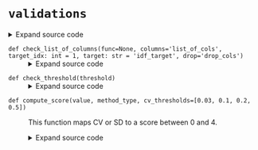 # <code>validations</code>
<details class="source">
<summary>
<span>Expand source code</span>
</summary>
<pre>
```python
from functools import partial, wraps

from loguru import logger

from anovos.shared.utils import attributeType_segregation


def check_list_of_columns(
    func=None,
    columns="list_of_cols",
    target_idx: int = 1,
    target: str = "idf_target",
    drop="drop_cols",
):
    if func is None:
        return partial(check_list_of_columns, columns=columns, target=target, drop=drop)

    @wraps(func)
    def validate(*args, **kwargs):
        logger.debug("check the list of columns")

        idf_target = kwargs.get(target, "") or args[target_idx]

        cols_raw = kwargs.get(columns, "all")
        if isinstance(cols_raw, str):
            if cols_raw == "all":
                num_cols, cat_cols, other_cols = attributeType_segregation(idf_target)
                cols = num_cols + cat_cols
            else:
                cols = [x.strip() for x in cols_raw.split("|")]
        elif isinstance(cols_raw, list):
            cols = cols_raw
        else:
            raise TypeError(
                f"'{columns}' must be either a string or a list of strings."
                f" Received {type(cols_raw)}."
            )

        drops_raw = kwargs.get(drop, [])
        if isinstance(drops_raw, str):
            drops = [x.strip() for x in drops_raw.split("|")]
        elif isinstance(drops_raw, list):
            drops = drops_raw
        else:
            raise TypeError(
                f"'{drop}' must be either a string or a list of strings. "
                f"Received {type(drops_raw)}."
            )

        final_cols = list(set(e for e in cols if e not in drops))

        if not final_cols:
            raise ValueError(
                f"Empty set of columns is given. Columns to select: {cols}, columns to drop: {drops}."
            )

        if any(x not in idf_target.columns for x in final_cols):
            raise ValueError(
                f"Not all columns are in the input dataframe. "
                f"Missing columns: {set(final_cols) - set(idf_target.columns)}"
            )

        kwargs[columns] = final_cols
        kwargs[drop] = []

        return func(*args, **kwargs)

    return validate


def check_distance_method(func=None, param="method_type"):
    if func is None:
        return partial(check_distance_method, param=param)

    @wraps(func)
    def validate(*args, **kwargs):
        dist_distance_methods = kwargs.get(param, "PSI")

        if isinstance(dist_distance_methods, str):
            if dist_distance_methods == "all":
                dist_distance_methods = ["PSI", "JSD", "HD", "KS"]
            else:
                dist_distance_methods = [
                    x.strip() for x in dist_distance_methods.split("|")
                ]

        if any(x not in ("PSI", "JSD", "HD", "KS") for x in dist_distance_methods):
            raise TypeError(f"Invalid input for {param}")

        kwargs[param] = dist_distance_methods

        return func(*args, **kwargs)

    return validate


def compute_score(value, method_type, cv_thresholds=[0.03, 0.1, 0.2, 0.5]):
    """
    This function maps CV or SD to a score between 0 and 4.
    """
    if value is None:
        return None

    if method_type == "cv":
        cv = abs(value)
        stability_index = [4, 3, 2, 1, 0]
        for i, thresh in enumerate(cv_thresholds):
            if cv < thresh:
                return float(stability_index[i])
        return float(stability_index[-1])

    elif method_type == "sd":
        sd = value
        if sd <= 0.005:
            return 4.0
        elif sd <= 0.01:
            return round(-100 * sd + 4.5, 1)
        elif sd <= 0.05:
            return round(-50 * sd + 4, 1)
        elif sd <= 0.1:
            return round(-30 * sd + 3, 1)
        else:
            return 0.0

    else:
        raise TypeError("method_type must be either 'cv' or 'sd'.")


def compute_si(metric_weightages):
    def compute_si_(attr_type, mean_stddev, mean_cv, stddev_cv, kurtosis_cv):
        if attr_type == "Binary":
            mean_si = compute_score(mean_stddev, "sd")
            stability_index = mean_si
            stddev_si, kurtosis_si = None, None
        else:
            mean_si = compute_score(mean_cv, "cv")
            stddev_si = compute_score(stddev_cv, "cv")
            kurtosis_si = compute_score(kurtosis_cv, "cv")
            stability_index = round(
                mean_si * metric_weightages.get("mean", 0)
                + stddev_si * metric_weightages.get("stddev", 0)
                + kurtosis_si * metric_weightages.get("kurtosis", 0),
                4,
            )
        return [mean_si, stddev_si, kurtosis_si, stability_index]

    return compute_si_


def check_metric_weightages(metric_weightages):
    if (
        round(
            metric_weightages.get("mean", 0)
            + metric_weightages.get("stddev", 0)
            + metric_weightages.get("kurtosis", 0),
            3,
        )
        != 1
    ):
        raise ValueError(
            "Invalid input for metric weightages. Either metric name is incorrect or sum of metric weightages is not 1.0."
        )


def check_threshold(threshold):
    if (threshold < 0) or (threshold > 4):
        raise ValueError(
            "Invalid input for metric threshold. It must be a number between 0 and 4."
        )
```
</pre>
</details>
## Functions
<dl>
<dt id="anovos.drift_stability.validations.check_distance_method"><code class="name flex hljs csharp">
<span class="k">def</span> <span class="nf"><span class="ident">check_distance_method</span></span>(<span class="n">func=None, param='method_type')</span>
</code></dt>
<dd>
<div class="desc"></div>
<details class="source">
<summary>
<span>Expand source code</span>
</summary>
<pre>
```python
def check_distance_method(func=None, param="method_type"):
    if func is None:
        return partial(check_distance_method, param=param)

    @wraps(func)
    def validate(*args, **kwargs):
        dist_distance_methods = kwargs.get(param, "PSI")

        if isinstance(dist_distance_methods, str):
            if dist_distance_methods == "all":
                dist_distance_methods = ["PSI", "JSD", "HD", "KS"]
            else:
                dist_distance_methods = [
                    x.strip() for x in dist_distance_methods.split("|")
                ]

        if any(x not in ("PSI", "JSD", "HD", "KS") for x in dist_distance_methods):
            raise TypeError(f"Invalid input for {param}")

        kwargs[param] = dist_distance_methods

        return func(*args, **kwargs)

    return validate
```
</pre>
</details>
</dd>
<dt id="anovos.drift_stability.validations.check_list_of_columns"><code class="name flex hljs csharp">
<span class="k">def</span> <span class="nf"><span class="ident">check_list_of_columns</span></span>(<span class="n">func=None, columns='list_of_cols', target_idx: int = 1, target: str = 'idf_target', drop='drop_cols')</span>
</code></dt>
<dd>
<div class="desc"></div>
<details class="source">
<summary>
<span>Expand source code</span>
</summary>
<pre>
```python
def check_list_of_columns(
    func=None,
    columns="list_of_cols",
    target_idx: int = 1,
    target: str = "idf_target",
    drop="drop_cols",
):
    if func is None:
        return partial(check_list_of_columns, columns=columns, target=target, drop=drop)

    @wraps(func)
    def validate(*args, **kwargs):
        logger.debug("check the list of columns")

        idf_target = kwargs.get(target, "") or args[target_idx]

        cols_raw = kwargs.get(columns, "all")
        if isinstance(cols_raw, str):
            if cols_raw == "all":
                num_cols, cat_cols, other_cols = attributeType_segregation(idf_target)
                cols = num_cols + cat_cols
            else:
                cols = [x.strip() for x in cols_raw.split("|")]
        elif isinstance(cols_raw, list):
            cols = cols_raw
        else:
            raise TypeError(
                f"'{columns}' must be either a string or a list of strings."
                f" Received {type(cols_raw)}."
            )

        drops_raw = kwargs.get(drop, [])
        if isinstance(drops_raw, str):
            drops = [x.strip() for x in drops_raw.split("|")]
        elif isinstance(drops_raw, list):
            drops = drops_raw
        else:
            raise TypeError(
                f"'{drop}' must be either a string or a list of strings. "
                f"Received {type(drops_raw)}."
            )

        final_cols = list(set(e for e in cols if e not in drops))

        if not final_cols:
            raise ValueError(
                f"Empty set of columns is given. Columns to select: {cols}, columns to drop: {drops}."
            )

        if any(x not in idf_target.columns for x in final_cols):
            raise ValueError(
                f"Not all columns are in the input dataframe. "
                f"Missing columns: {set(final_cols) - set(idf_target.columns)}"
            )

        kwargs[columns] = final_cols
        kwargs[drop] = []

        return func(*args, **kwargs)

    return validate
```
</pre>
</details>
</dd>
<dt id="anovos.drift_stability.validations.check_metric_weightages"><code class="name flex hljs csharp">
<span class="k">def</span> <span class="nf"><span class="ident">check_metric_weightages</span></span>(<span class="n">metric_weightages)</span>
</code></dt>
<dd>
<div class="desc"></div>
<details class="source">
<summary>
<span>Expand source code</span>
</summary>
<pre>
```python
def check_metric_weightages(metric_weightages):
    if (
        round(
            metric_weightages.get("mean", 0)
            + metric_weightages.get("stddev", 0)
            + metric_weightages.get("kurtosis", 0),
            3,
        )
        != 1
    ):
        raise ValueError(
            "Invalid input for metric weightages. Either metric name is incorrect or sum of metric weightages is not 1.0."
        )
```
</pre>
</details>
</dd>
<dt id="anovos.drift_stability.validations.check_threshold"><code class="name flex hljs csharp">
<span class="k">def</span> <span class="nf"><span class="ident">check_threshold</span></span>(<span class="n">threshold)</span>
</code></dt>
<dd>
<div class="desc"></div>
<details class="source">
<summary>
<span>Expand source code</span>
</summary>
<pre>
```python
def check_threshold(threshold):
    if (threshold < 0) or (threshold > 4):
        raise ValueError(
            "Invalid input for metric threshold. It must be a number between 0 and 4."
        )
```
</pre>
</details>
</dd>
<dt id="anovos.drift_stability.validations.compute_score"><code class="name flex hljs csharp">
<span class="k">def</span> <span class="nf"><span class="ident">compute_score</span></span>(<span class="n">value, method_type, cv_thresholds=[0.03, 0.1, 0.2, 0.5])</span>
</code></dt>
<dd>
<div class="desc"><p>This function maps CV or SD to a score between 0 and 4.</p></div>
<details class="source">
<summary>
<span>Expand source code</span>
</summary>
<pre>
```python
def compute_score(value, method_type, cv_thresholds=[0.03, 0.1, 0.2, 0.5]):
    """
    This function maps CV or SD to a score between 0 and 4.
    """
    if value is None:
        return None

    if method_type == "cv":
        cv = abs(value)
        stability_index = [4, 3, 2, 1, 0]
        for i, thresh in enumerate(cv_thresholds):
            if cv < thresh:
                return float(stability_index[i])
        return float(stability_index[-1])

    elif method_type == "sd":
        sd = value
        if sd <= 0.005:
            return 4.0
        elif sd <= 0.01:
            return round(-100 * sd + 4.5, 1)
        elif sd <= 0.05:
            return round(-50 * sd + 4, 1)
        elif sd <= 0.1:
            return round(-30 * sd + 3, 1)
        else:
            return 0.0

    else:
        raise TypeError("method_type must be either 'cv' or 'sd'.")
```
</pre>
</details>
</dd>
<dt id="anovos.drift_stability.validations.compute_si"><code class="name flex hljs csharp">
<span class="k">def</span> <span class="nf"><span class="ident">compute_si</span></span>(<span class="n">metric_weightages)</span>
</code></dt>
<dd>
<div class="desc"></div>
<details class="source">
<summary>
<span>Expand source code</span>
</summary>
<pre>
```python
def compute_si(metric_weightages):
    def compute_si_(attr_type, mean_stddev, mean_cv, stddev_cv, kurtosis_cv):
        if attr_type == "Binary":
            mean_si = compute_score(mean_stddev, "sd")
            stability_index = mean_si
            stddev_si, kurtosis_si = None, None
        else:
            mean_si = compute_score(mean_cv, "cv")
            stddev_si = compute_score(stddev_cv, "cv")
            kurtosis_si = compute_score(kurtosis_cv, "cv")
            stability_index = round(
                mean_si * metric_weightages.get("mean", 0)
                + stddev_si * metric_weightages.get("stddev", 0)
                + kurtosis_si * metric_weightages.get("kurtosis", 0),
                4,
            )
        return [mean_si, stddev_si, kurtosis_si, stability_index]

    return compute_si_
```
</pre>
</details>
</dd>
</dl>